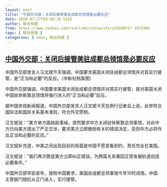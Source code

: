 ```yaml
---
layout: post
title: "中国外交部：关闭后接管美驻成都总领馆是必要反应"
date: 2020-07-27T09:30:20.516Z
author: 联合早报
from: https://www.zaobao.com/realtime/china/story20200727-1072406
tags: [ 联合早报 ]
categories: [ news, 联合早报 ]
---
```

<!--1595867400000-->
[中国外交部：关闭后接管美驻成都总领馆是必要反应](https://www.zaobao.com/realtime/china/story20200727-1072406)
------

<div>
<div class="figure-media"><img class="img-fluid lazyload" data-src="https://www.zaobao.com.sg/sites/default/files/styles/article_large_full/public/images/202007/20200727/120777120.jpg?itok=XGivE7ma" title="中国外交部发言人汪文斌今天强调，中国要求美国关闭驻成都总领馆并对其实行接管，是“正当和必要”的反应。（中新社档案图）" alt src="https://www.zaobao.com.sg/sites/default/files/styles/article_large_full/public/images/202007/20200727/120777120.jpg?itok=XGivE7ma" referrerpolicy="no-referrer"></div><figcaption>中国外交部发言人汪文斌今天强调，中国要求美国关闭驻成都总领馆并对其实行接管，是“正当和必要”的反应。（中新社档案图）</figcaption><p>中国外交部强调，中国要求美国关闭驻成都总领馆并对其实行接管，是对美国关闭中国驻休斯敦总领馆并强行进入的“正当和必要”反应。</p><p>据中国央视新闻报道，中国外交部发言人汪文斌今天在例行记者会上说，此举符合国际法和国际关系基本准则，符合外交惯例。</p><p>汪文斌说：“美方单方面挑起事端，突然要求中方关闭驻休斯敦总领事馆，对此中方已向美方提出了严正交涉，要求美方立即撤销有关的错误决定，否则中方必将作出正当和必要的反应。”</p><section id="imu"><div id="dfp-ad-imu1-wrapper" class="dfp-tag-wrapper"><div id="dfp-ad-imu1" class="dfp-tag-wrapper"></div></div></section><p>汪文斌补充道，中美之间出现目前的局面是中国不愿意看到的，责任完全在美国。</p><p>汪文斌说：“我们再次敦促美方立即纠正错误，为两国关系重回正常发展轨道创造必要条件。”</p><p>中国外交部早前宣布，按照中国要求，美国驻成都总领事馆今早10时闭馆。中国主管部门随后从正门进入，实行接管。</p><div id="innity-in-post"></div><div id="dfp-ad-midarticlespecial-wrapper" class="dfp-tag-wrapper"><div id="dfp-ad-midarticlespecial" class="dfp-tag-wrapper"></div></div>
</div>
